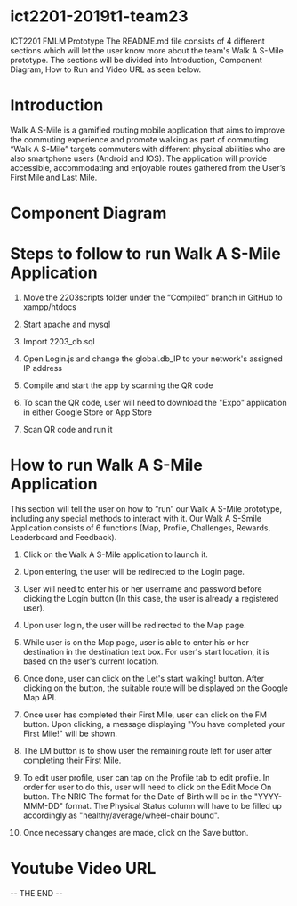 # ict2201-2019t1-team23
ICT2201 FMLM Prototype
The README.md file consists of 4 different sections which will let the user know more about the team's Walk A S-Mile prototype.
The sections will be divided into Introduction, Component Diagram, How to Run and Video URL as seen below. 

# Introduction
Walk A S-Mile is a gamified routing mobile application that aims to improve the commuting experience and promote walking as part of commuting. “Walk A S-Mile” targets commuters with different physical abilities who are also smartphone users (Android and IOS). The application will provide accessible, accommodating and enjoyable routes gathered from the User’s First Mile and Last Mile.


# Component Diagram


# Steps to follow to run Walk A S-Mile Application
1. Move the 2203scripts folder under the “Compiled” branch in GitHub to xampp/htdocs

2. Start apache and mysql

3. Import 2203_db.sql

4. Open Login.js and change the global.db_IP to your network's assigned IP address

5. Compile and start the app by scanning the QR code 

6. To scan the QR code, user will need to download the "Expo" application in either Google Store or App Store

7. Scan QR code and run it

# How to run Walk A S-Mile Application
This section will tell the user on how to “run” our Walk A S-Mile prototype, including any special methods to interact with it.
Our Walk A S-Smile Application consists of 6 functions (Map, Profile, Challenges, Rewards, Leaderboard and Feedback). 

1. Click on the Walk A S-Mile application to launch it.

2. Upon entering, the user will be redirected to the Login page.

3. User will need to enter his or her username and password before clicking the Login button (In this case, the user is already a registered user). 

4. Upon user login, the user will be redirected to the Map page. 

5. While user is on the Map page, user is able to enter his or her destination in the destination text box. For user's start location, it is based on the user's current location. 

6. Once done, user can click on the Let's start walking! button. After clicking on the button, the suitable route will be displayed on the Google Map API.

7. Once user has completed their First Mile, user can click on the FM button. Upon clicking, a message displaying "You have completed your First Mile!" will be shown. 

8. The LM button is to show user the remaining route left for user after completing their First Mile. 

9. To edit user profile, user can tap on the Profile tab to edit profile. In order for user to do this, user will need to click on the Edit Mode On button. The NRIC The format for the Date of Birth will be in the "YYYY-MMM-DD" format. The Physical Status column will have to be filled up accordingly as "healthy/average/wheel-chair bound".

10. Once necessary changes are made, click on the Save button.

# Youtube Video URL


-- THE END --
